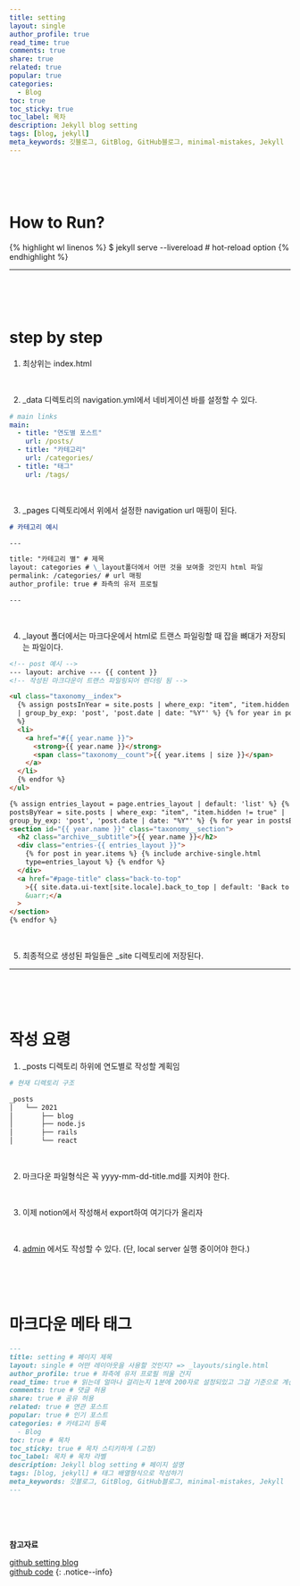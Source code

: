 ```yaml
---
title: setting
layout: single
author_profile: true
read_time: true
comments: true
share: true
related: true
popular: true
categories:
  - Blog
toc: true
toc_sticky: true
toc_label: 목차
description: Jekyll blog setting
tags: [blog, jekyll]
meta_keywords: 깃블로그, GitBlog, GitHub블로그, minimal-mistakes, Jekyll
---
```


<br/>
<br/>
<br/>

# How to Run?

{% highlight wl linenos %}
$ jekyll serve --livereload # hot-reload option
{% endhighlight %}

---

<br/>
<br/>
<br/>

# step by step

1. 최상위는 index.html

<br/>

2. \_data 디렉토리의 navigation.yml에서 네비게이션 바를 설정할 수 있다.

```yml
# main links
main:
  - title: "연도별 포스트"
    url: /posts/
  - title: "카테고리"
    url: /categories/
  - title: "태그"
    url: /tags/
```

<br/>

3. \_pages 디렉토리에서 위에서 설정한 navigation url 매핑이 된다.

```markdown
# 카테고리 예시

---

title: "카테고리 별" # 제목
layout: categories # \_layout폴더에서 어떤 것을 보여줄 것인지 html 파일
permalink: /categories/ # url 매핑
author_profile: true # 좌측의 유저 프로필

---
```

<br/>

4. \_layout 폴더에서는 마크다운에서 html로 트랜스 파일링할 때 잡을 뼈대가 저장되는 파일이다.

```html
<!-- post 예시 -->
--- layout: archive --- {{ content }}
<!-- 작성된 마크다운이 트랜스 파일링되어 렌더링 됨 -->

<ul class="taxonomy__index">
  {% assign postsInYear = site.posts | where_exp: "item", "item.hidden != true"
  | group_by_exp: 'post', 'post.date | date: "%Y"' %} {% for year in postsInYear
  %}
  <li>
    <a href="#{{ year.name }}">
      <strong>{{ year.name }}</strong>
      <span class="taxonomy__count">{{ year.items | size }}</span>
    </a>
  </li>
  {% endfor %}
</ul>

{% assign entries_layout = page.entries_layout | default: 'list' %} {% assign
postsByYear = site.posts | where_exp: "item", "item.hidden != true" |
group_by_exp: 'post', 'post.date | date: "%Y"' %} {% for year in postsByYear %}
<section id="{{ year.name }}" class="taxonomy__section">
  <h2 class="archive__subtitle">{{ year.name }}</h2>
  <div class="entries-{{ entries_layout }}">
    {% for post in year.items %} {% include archive-single.html
    type=entries_layout %} {% endfor %}
  </div>
  <a href="#page-title" class="back-to-top"
    >{{ site.data.ui-text[site.locale].back_to_top | default: 'Back to Top' }}
    &uarr;</a
  >
</section>
{% endfor %}
```

<br/>

5. 최종적으로 생성된 파일들은 \_site 디렉토리에 저장된다.

---

<br/>
<br/>
<br/>

# 작성 요령

1. \_posts 디렉토리 하위에 연도별로 작성할 계획임

```bash
# 현재 디렉토리 구조

_posts
│   └── 2021
│       ├── blog
│       ├── node.js
│       ├── rails
│       └── react
```

<br/>

2. 마크다운 파일형식은 꼭 yyyy-mm-dd-title.md를 지켜야 한다.

<br/>

3. 이제 notion에서 작성해서 export하여 여기다가 올리자

<br/>

4. [admin](localhost:4000/admin) 에서도 작성할 수 있다. (단, local server 실행 중이어야 한다.)

<br />
<br />
<br />

# 마크다운 메타 태그

```markdown
---
title: setting # 페이지 제목
layout: single # 어떤 레이아웃을 사용할 것인지? => _layouts/single.html
author_profile: true # 좌측에 유저 프로필 띄울 건지
read_time: true # 읽는데 얼마나 걸리는지 1분에 200자로 설정되있고 그걸 기준으로 계산됨
comments: true # 댓글 허용
share: true # 공유 허용
related: true # 연관 포스트
popular: true # 인기 포스트
categories: # 카테고리 등록
  - Blog
toc: true # 목차
toc_sticky: true # 목차 스티키하게 (고정)
toc_label: 목차 # 목차 라벨
description: Jekyll blog setting # 페이지 설명
tags: [blog, jekyll] # 태그 배열형식으로 작성하기
meta_keywords: 깃블로그, GitBlog, GitHub블로그, minimal-mistakes, Jekyll
---
```

<br/>
<br/>
<br/>

**참고자료**

[github setting blog](https://honbabzone.com/jekyll/start-gitHubBlog/)  
[github code](https://github.com/Itsbeenalongday/7271kim.github.com)
{: .notice--info}
